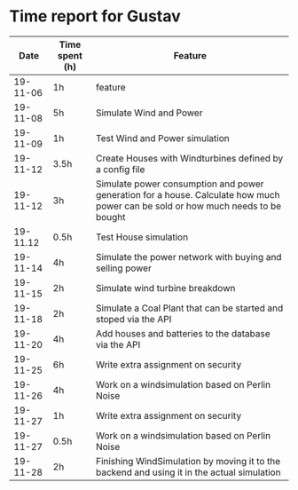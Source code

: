 # Time report for Gustav


Date | Time spent (h) | Feature
--- | --- | ---
19-11-06 | 1h | feature
19-11-08 | 5h | Simulate Wind and Power 
19-11-09 | 1h | Test Wind and Power simulation
19-11-12 | 3.5h | Create Houses with Windturbines defined by a config file
19-11-12 | 3h | Simulate power consumption and power generation for a house. Calculate how much power can be sold or how much needs to be bought
19-11.12 | 0.5h | Test House simulation
19-11-14 | 4h | Simulate the power network with buying and selling power
19-11-15 | 2h | Simulate wind turbine breakdown
19-11-18 | 2h | Simulate a Coal Plant that can be started and stoped via the API
19-11-20 | 4h | Add houses and batteries to the database via the API
19-11-25 | 6h | Write extra assignment on security
19-11-26 | 4h | Work on a windsimulation based on Perlin Noise
19-11-27 | 1h | Write extra assignment on security
19-11-27 | 0.5h | Work on a windsimulation based on Perlin Noise
19-11-28 | 2h | Finishing WindSimulation by moving it to the backend and using it in the actual simulation